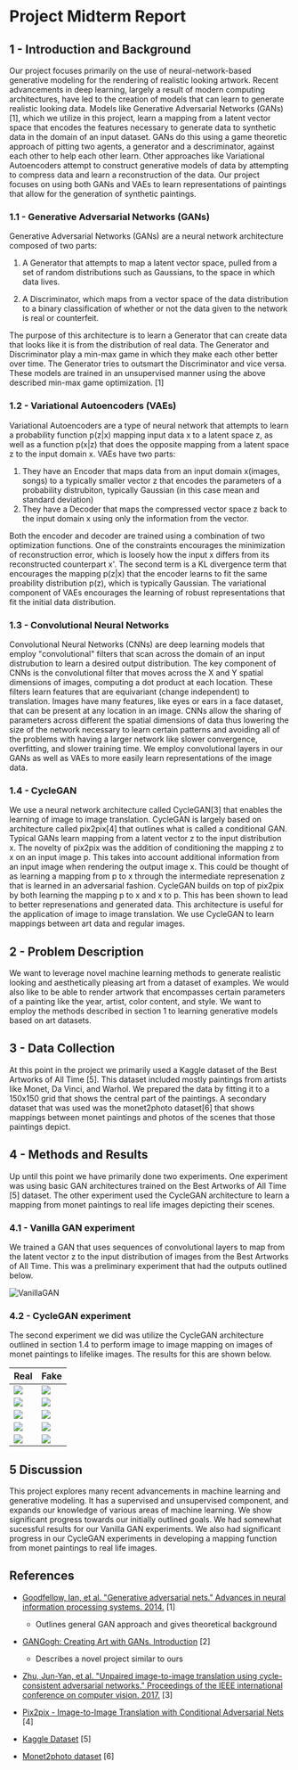 # Project Midterm Report

## 1 - Introduction and Background

Our project focuses primarily on the use of neural-network-based generative modeling for the rendering of realistic looking artwork. Recent advancements in deep learning, largely a result of modern computing architectures, have led to the creation of models that can learn to generate realistic looking data. Models like Generative Adversarial Networks (GANs)[1], which we utilize in this project, learn a mapping from a latent vector space that encodes the features necessary to generate data to synthetic data in the domain of an input dataset. GANs do this using a game theoretic approach of pitting two agents, a generator and a descriminator, against each other to help each other learn. Other approaches like Variational Autoencoders attempt to construct generative models of data by attempting to compress data and learn a reconstruction of the data. Our project focuses on using both GANs and VAEs to learn representations of paintings that allow for the generation of synthetic paintings. 

### 1.1 - Generative Adversarial Networks (GANs)

Generative Adversarial Networks (GANs) are a neural network architecture composed of two parts:

1. A Generator that attempts to map a latent vector space, pulled from a set of random distributions such as Gaussians, to the space in which data lives.

2. A Discriminator, which maps from a vector space of the data distribution to a binary classification of whether or not the data given to the network is real or counterfeit.

The purpose of this architecture is to learn a Generator that can create data that looks like it is from the distribution of real data. The Generator and Discriminator play a min-max game in which they make each other better over time. The Generator tries to outsmart the Discriminator and vice versa. These models are trained in an unsupervised manner using the above described min-max game optimization. [1] 

### 1.2 - Variational Autoencoders (VAEs)

Variational Autoencoders are a type of neural network that attempts to learn a probability function p(z&#124;x) mapping input data x to a latent space z, as well as a function p(x&#124;z) that does the opposite mapping from a latent space z to the input domain x. VAEs have two parts:

1. They have an Encoder that maps data from an input domain x(images, songs) to a typically smaller vector z that encodes the parameters of a probability distrubiton, typically Gaussian (in this case mean and standard deviation) 
2. They have a Decoder that maps the compressed vector space z back to the input domain x using only the information from the vector.

Both the encoder and decoder are trained using a combination of two optimization functions. One of the constraints encourages the minimization of reconstruction error, which is loosely how the input x differs from its reconstructed counterpart x'. The second term is a KL divergence term that encourages the mapping p(z&#124;x) that the encoder learns to fit the same proability distribution p(z), which is typically Gaussian. The variational component of VAEs encourages the learning of robust representations that fit the initial data distribution. 

### 1.3 - Convolutional Neural Networks

Convolutional Neural Networks (CNNs) are deep learning models that employ "convolutional" filters that scan across the domain of an input distrubution to learn a desired output distribution. The key component of CNNs is the convolutional filter that moves across the X and Y spatial dimensions of images, computing a dot product at each location. These filters learn features that are equivariant (change independent) to translation. Images have many features, like eyes or ears in a face dataset, that can be present at any location in an image. CNNs allow the sharing of parameters across different the spatial dimensions of data thus lowering the size of the network necessary to learn certain patterns and avoiding all of the problems with having a larger network like slower convergence, overfitting, and slower training time. We employ convolutional layers in our GANs as well as VAEs to more easily learn representations of the image data. 

### 1.4 - CycleGAN

We use a neural network architecture called CycleGAN[3] that enables the learning of image to image translation. CycleGAN is largely based on architecture called pix2pix[4] that outlines what is called a conditional GAN. Typical GANs learn mapping from a latent vector z to the input distribution x. The novelty of pix2pix was the addition of conditioning the mapping z to x on an input image p. This takes into account additional information from an input image when rendering the output image x. This could be thought of as learning a mapping from p to x through the intermediate represenation z that is learned in an adversarial fashion. CycleGAN builds on top of pix2pix by both learning the mapping p to x and x to p. This has been shown to lead to better represenations and generated data. This architecture is useful for the application of image to image translation. We use CycleGAN to learn mappings between art data and regular images.

## 2 - Problem Description

We want to leverage novel machine learning methods to generate realistic looking and aesthetically pleasing art from a dataset of examples. We would also like to be able to render artwork that encompasses certain parameters of a painting like the year, artist, color content, and style. We want to employ the methods described in section 1 to learning generative models based on art datasets. 

## 3 - Data Collection

At this point in the project we primarily used a Kaggle dataset of the Best Artworks of All Time [5]. This dataset included mostly paintings from artists like Monet, Da Vinci, and Warhol. We prepared the data by fitting it to a 150x150 grid that shows the central part of the paintings. A secondary dataset that was used was the monet2photo dataset[6] that shows mappings between monet paintings and photos of the scenes that those paintings depict. 

## 4 - Methods and Results

Up until this point we have primarily done two experiments. One experiment was using basic GAN architectures trained on the Best Artworks of All Time [5] dataset. The other experiment used the CycleGAN architecture to learn a mapping from monet paintings to real life images depicting their scenes. 

### 4.1 - Vanilla GAN experiment

We trained a GAN that uses sequences of convolutional layers to map from the latent vector z to the input distribution of images from the Best Artworks of All Time. This was a preliminary experiment that had the outputs outlined below. 

![VanillaGAN](img/VanillaGANOutput.png)

### 4.2 - CycleGAN experiment

The second experiment we did was utilize the CycleGAN architecture outlined in section 1.4 to perform image to image mapping on images of monet paintings to lifelike images. The results for this are shown below. 

Real                    | Fake
----------------------- | ------------------------
![](img/00010_real.png) | ![](img/00010_fake.png)
![](img/00020_real.png) | ![](img/00020_fake.png)
![](img/00030_real.png) | ![](img/00030_fake.png)
![](img/00040_real.png) | ![](img/00040_fake.png)
![](img/00050_real.png) | ![](img/00050_fake.png)

## 5 Discussion

This project explores many recent advancements in machine learning and generative modeling. It has a supervised and unsupervised component, and expands our knowledge of various areas of machine learning. We show significant progress towards our initially outlined goals. We had somewhat sucessful results for our Vanilla GAN experiments. We also had significant progress in our CycleGAN experiments in developing a mapping function from monet paintings to real life images. 


## References

- [Goodfellow, Ian, et al. "Generative adversarial nets." Advances in neural information processing systems. 2014.](https://papers.nips.cc/paper/5423-generative-adversarial-nets.pdf) [1]
    - Outlines general GAN approach and gives theoretical background

- [GANGogh: Creating Art with GANs. Introduction](https://towardsdatascience.com/gangogh-creating-art-with-gans-8d087d8f74a1) [2]
    - Describes a novel project similar to ours

- [Zhu, Jun-Yan, et al. "Unpaired image-to-image translation using cycle-consistent adversarial networks." Proceedings of the IEEE international conference on computer vision. 2017.](https://arxiv.org/abs/1703.10593) [3]

- [Pix2pix - Image-to-Image Translation with Conditional Adversarial Nets](https://phillipi.github.io/pix2pix/) [4]

- [Kaggle Dataset](https://www.kaggle.com/ikarus777/best-artworks-of-all-time) [5]

- [Monet2photo dataset](https://www.kaggle.com/balraj98/monet2photo) [6]
